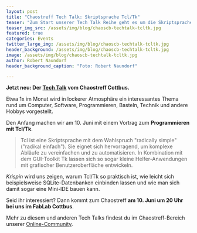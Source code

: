 ```yaml
---
layout: post
title: "Chaostreff Tech Talk: Skriptsprache Tcl/Tk"
teaser: "Zum Start unserer Tech Talk Reihe geht es um die Skriptsprache Tcl/Tk - einfach und vielseitig zugleich"
teaser_img_src: /assets/img/blog/chaoscb-techtalk-tcltk.jpg
featured: true
categories: Events
twitter_large_img: /assets/img/blog/chaoscb-techtalk-tcltk.jpg
header_background: /assets/img/blog/chaoscb-techtalk-tcltk.jpg
image: /assets/img/blog/chaoscb-techtalk-tcltk.jpg
author: Robert Naundorf
header_background_caption: "Foto: Robert Naundorf"

---
```

**Jetzt neu: Der [Tech Talk](https://community.fablab-cottbus.de/t/chaostreff-tech-talk-skriptsprache-tcl-tk/238/3) vom Chaostreff Cottbus.**

Etwa 1x im Monat wird in lockerer Atmosphäre ein interessantes Thema rund um Computer, Software, Programmieren, Basteln, Technik und andere Hobbys vorgestellt.

Den Anfang machen wir am 10. Juni mit einem Vortrag zum **Programmieren mit Tcl/Tk**.

>Tcl ist eine Skriptsprache mit dem Wahlspruch "radically simple" ("radikal einfach"). Sie eignet sich hervorragend, um komplexe Abläufe zu vereinfachen und zu automatisieren.
>In Kombination mit dem GUI-Toolkit Tk lassen sich so sogar kleine Helfer-Anwendungen mit grafischer Benutzeroberfläche entwickeln.

*Krispin* wird uns zeigen, warum Tcl/Tk so praktisch ist, wie leicht sich beispielsweise SQLite-Datenbanken einbinden lassen und wie man sich damit sogar eine Mini-IDE bauen kann.

Seid ihr interessiert? Dann kommt zum Chaostreff **am 10. Juni um 20 Uhr bei uns im FabLab Cottbus**.

Mehr zu diesem und anderen Tech Talks findest du im Chaostreff-Bereich unserer [Online-Community](https://community.fablab-cottbus.de/c/labs/chaostreff-cottbus/32).
